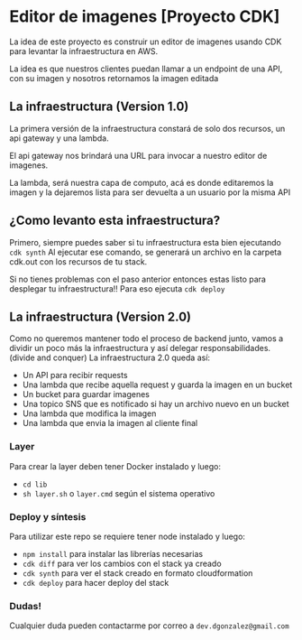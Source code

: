 # Editor de imagenes [Proyecto CDK]

La idea de este proyecto es construir un editor de imagenes usando CDK para levantar la infraestructura en AWS.

La idea es que nuestros clientes puedan llamar a un endpoint de una API, con su imagen y nosotros retornamos la imagen editada

## La infraestructura (Version 1.0)

La primera versión de la infraestructura constará de solo dos recursos, un api gateway y una lambda.

El api gateway nos brindará una URL para invocar a nuestro editor de imagenes.

La lambda, será nuestra capa de computo, acá es donde editaremos la imagen y la dejaremos lista para ser devuelta a un usuario por la misma API

## ¿Como levanto esta infraestructura?

Primero, siempre puedes saber si tu infraestructura esta bien ejecutando `cdk synth`
Al ejecutar ese comando, se generará un archivo en la carpeta cdk.out con los recursos de tu stack.

Si no tienes problemas con el paso anterior entonces estas listo para desplegar tu infraestructura!!
Para eso ejecuta `cdk deploy`

## La infraestructura (Version 2.0)

Como no queremos mantener todo el proceso de backend junto, vamos a dividir un poco más la infraestructura y así delegar responsabilidades.
(divide and conquer)
La infraestructura 2.0 queda así:
* Un API para recibir requests
* Una lambda que recibe aquella request y guarda la imagen en un bucket
* Un bucket para guardar imagenes
* Una topico SNS que es notificado si hay un archivo nuevo en un bucket
* Una lambda que modifica la imagen
* Una lambda que envia la imagen al cliente final

### Layer

Para crear la layer deben tener Docker instalado y luego:
* `cd lib`
* `sh layer.sh` o `layer.cmd` según el sistema operativo

### Deploy y síntesis

Para utilizar este repo se requiere tener node instalado y luego:
* `npm install` para instalar las librerías necesarias
* `cdk diff` para ver los cambios con el stack ya creado
* `cdk synth` para ver el stack creado en formato cloudformation
* `cdk deploy` para hacer deploy del stack

### Dudas!

Cualquier duda pueden contactarme por correo a `dev.dgonzalez@gmail.com`

